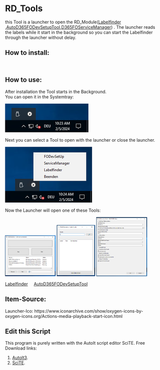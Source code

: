 <h1>RD_Tools</h1>

this Tool is a launcher to open the RD_Module([Labelfinder](https://github.com/roedl-dynamics/RDD-Labelfinder) ,[AutoD365FODevSetupTool](https://github.com/roedl-dynamics/AutoD365FODevSetupTool),[D365FOServiceManager](https://github.com/roedl-dynamics/D365FOServiceManager))
 .
The launcher reads the labels while it start in the background so you can start the Labelfinder through the launcher without delay.
 

<h2>How to install:  </h2> 
<br>
<h2>How to use:</h2>
After installation the Tool starts in the Background.<br>
You can open it in the Systemtray: <br>

![image](https://github.com/roedl-dynamics/RD_Tools/blob/main/RD-Tools_ImTray.PNG) <br>

Next you can select a Tool to open with the launcher or close the launcher.

![image](https://github.com/roedl-dynamics/RD_Tools/blob/main/RD-Tools_ge%C3%B6ffnet.PNG) <br>


Now the Launcher will open one of these Tools:


<p float="left">
 <img src="https://github.com/roedl-dynamics/RD_Tools/blob/main/ServiceManager_geoeffnet.PNG" width="33%" />
 <img src="https://github.com/roedl-dynamics/RD_Tools/blob/main/Labelfinder_geoeffnet.PNG" width="25%" />
 <img src="https://github.com/roedl-dynamics/RD_Tools/blob/main/D365FODevSetup_geoeffnet.PNG" width="33%" />
</p>

[Labelfinder](https://github.com/roedl-dynamics/RDD-Labelfinder)   &nbsp;&nbsp;&nbsp;            [AutoD365FODevSetupTool](https://github.com/roedl-dynamics/AutoD365FODevSetupTool)

                                                                                         

<h2>Item-Source:</h2>
Launcher-Ico: https://www.iconarchive.com/show/oxygen-icons-by-oxygen-icons.org/Actions-media-playback-start-icon.html


<h2>Edit this Script </h2>

This program is purely written with the AutoIt script editor SciTE.
Free Download links: 
1.  [AutoIt3](https://www.autoitscript.com/site/autoit/downloads/).
2.	[SciTE](https://www.autoitscript.com/site/autoit-script-editor/downloads/).
